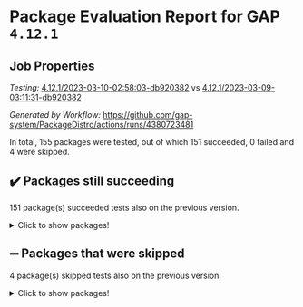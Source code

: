 # Package Evaluation Report for GAP `4.12.1`

## Job Properties

*Testing:* [4.12.1/2023-03-10-02:58:03-db920382](https://github.com/gap-system/PackageDistro/blob/data/reports/4.12.1/2023-03-10-02:58:03-db920382) vs [4.12.1/2023-03-09-03:11:31-db920382](https://github.com/gap-system/PackageDistro/blob/data/reports/4.12.1/2023-03-09-03:11:31-db920382)

*Generated by Workflow:* https://github.com/gap-system/PackageDistro/actions/runs/4380723481

In total, 155 packages were tested, out of which 151 succeeded, 0 failed and 4 were skipped.

## :heavy_check_mark: Packages still succeeding

151 package(s) succeeded tests also on the previous version.
<details><summary>Click to show packages!</summary>

- 4ti2interface 2023.02-04 [(success)](https://github.com/gap-system/PackageDistro/actions/runs/4380723481/jobs/7668247992)
- ace 5.6.2 [(success)](https://github.com/gap-system/PackageDistro/actions/runs/4380723481/jobs/7668248108)
- aclib 1.3.2 [(success)](https://github.com/gap-system/PackageDistro/actions/runs/4380723481/jobs/7668248187)
- agt 0.3.1 [(success)](https://github.com/gap-system/PackageDistro/actions/runs/4380723481/jobs/7668248318)
- alnuth 3.2.1 [(success)](https://github.com/gap-system/PackageDistro/actions/runs/4380723481/jobs/7668248414)
- anupq 3.3.0 [(success)](https://github.com/gap-system/PackageDistro/actions/runs/4380723481/jobs/7668248495)
- atlasrep 2.1.6 [(success)](https://github.com/gap-system/PackageDistro/actions/runs/4380723481/jobs/7668248596)
- autodoc 2022.10.20 [(success)](https://github.com/gap-system/PackageDistro/actions/runs/4380723481/jobs/7668248707)
- automata 1.15 [(success)](https://github.com/gap-system/PackageDistro/actions/runs/4380723481/jobs/7668248806)
- automgrp 1.3.2 [(success)](https://github.com/gap-system/PackageDistro/actions/runs/4380723481/jobs/7668248910)
- autpgrp 1.11 [(success)](https://github.com/gap-system/PackageDistro/actions/runs/4380723481/jobs/7668248986)
- cap 2023.03-02 [(success)](https://github.com/gap-system/PackageDistro/actions/runs/4380723481/jobs/7668249070)
- caratinterface 2.3.4 [(success)](https://github.com/gap-system/PackageDistro/actions/runs/4380723481/jobs/7668249152)
- cddinterface 2022.11.01 [(success)](https://github.com/gap-system/PackageDistro/actions/runs/4380723481/jobs/7668249239)
- circle 1.6.6 [(success)](https://github.com/gap-system/PackageDistro/actions/runs/4380723481/jobs/7668249307)
- classicpres 1.22 [(success)](https://github.com/gap-system/PackageDistro/actions/runs/4380723481/jobs/7668249384)
- cohomolo 1.6.11 [(success)](https://github.com/gap-system/PackageDistro/actions/runs/4380723481/jobs/7668249450)
- congruence 1.2.5 [(success)](https://github.com/gap-system/PackageDistro/actions/runs/4380723481/jobs/7668249520)
- corelg 1.56 [(success)](https://github.com/gap-system/PackageDistro/actions/runs/4380723481/jobs/7668249592)
- crime 1.6 [(success)](https://github.com/gap-system/PackageDistro/actions/runs/4380723481/jobs/7668249663)
- crisp 1.4.6 [(success)](https://github.com/gap-system/PackageDistro/actions/runs/4380723481/jobs/7668249729)
- crypting 0.10.4 [(success)](https://github.com/gap-system/PackageDistro/actions/runs/4380723481/jobs/7668249805)
- cryst 4.1.25 [(success)](https://github.com/gap-system/PackageDistro/actions/runs/4380723481/jobs/7668249872)
- crystcat 1.1.10 [(success)](https://github.com/gap-system/PackageDistro/actions/runs/4380723481/jobs/7668249942)
- ctbllib 1.3.5 [(success)](https://github.com/gap-system/PackageDistro/actions/runs/4380723481/jobs/7668250002)
- cubefree 1.19 [(success)](https://github.com/gap-system/PackageDistro/actions/runs/4380723481/jobs/7668250070)
- curlinterface 2.3.1 [(success)](https://github.com/gap-system/PackageDistro/actions/runs/4380723481/jobs/7668250135)
- cvec 2.7.6 [(success)](https://github.com/gap-system/PackageDistro/actions/runs/4380723481/jobs/7668250187)
- datastructures 0.3.0 [(success)](https://github.com/gap-system/PackageDistro/actions/runs/4380723481/jobs/7668250252)
- deepthought 1.0.6 [(success)](https://github.com/gap-system/PackageDistro/actions/runs/4380723481/jobs/7668250341)
- design 1.8 [(success)](https://github.com/gap-system/PackageDistro/actions/runs/4380723481/jobs/7668250420)
- difsets 2.3.1 [(success)](https://github.com/gap-system/PackageDistro/actions/runs/4380723481/jobs/7668250498)
- digraphs 1.6.1 [(success)](https://github.com/gap-system/PackageDistro/actions/runs/4380723481/jobs/7668250574)
- edim 1.3.6 [(success)](https://github.com/gap-system/PackageDistro/actions/runs/4380723481/jobs/7668250653)
- example 4.3.4 [(success)](https://github.com/gap-system/PackageDistro/actions/runs/4380723481/jobs/7668250735)
- examplesforhomalg 2023.02-04 [(success)](https://github.com/gap-system/PackageDistro/actions/runs/4380723481/jobs/7668250828)
- factint 1.6.3 [(success)](https://github.com/gap-system/PackageDistro/actions/runs/4380723481/jobs/7668250900)
- ferret 1.0.9 [(success)](https://github.com/gap-system/PackageDistro/actions/runs/4380723481/jobs/7668250970)
- fga 1.4.0 [(success)](https://github.com/gap-system/PackageDistro/actions/runs/4380723481/jobs/7668251045)
- fining 1.5.5 [(success)](https://github.com/gap-system/PackageDistro/actions/runs/4380723481/jobs/7668251142)
- float 1.0.3 [(success)](https://github.com/gap-system/PackageDistro/actions/runs/4380723481/jobs/7668251206)
- format 1.4.3 [(success)](https://github.com/gap-system/PackageDistro/actions/runs/4380723481/jobs/7668251292)
- forms 1.2.9 [(success)](https://github.com/gap-system/PackageDistro/actions/runs/4380723481/jobs/7668251365)
- fplsa 1.2.6 [(success)](https://github.com/gap-system/PackageDistro/actions/runs/4380723481/jobs/7668251463)
- fr 2.4.12 [(success)](https://github.com/gap-system/PackageDistro/actions/runs/4380723481/jobs/7668251538)
- francy 1.2.5 [(success)](https://github.com/gap-system/PackageDistro/actions/runs/4380723481/jobs/7668251625)
- fwtree 1.3 [(success)](https://github.com/gap-system/PackageDistro/actions/runs/4380723481/jobs/7668251676)
- gapdoc 1.6.6 [(success)](https://github.com/gap-system/PackageDistro/actions/runs/4380723481/jobs/7668251749)
- gauss 2023.02-04 [(success)](https://github.com/gap-system/PackageDistro/actions/runs/4380723481/jobs/7668251806)
- gaussforhomalg 2023.02-04 [(success)](https://github.com/gap-system/PackageDistro/actions/runs/4380723481/jobs/7668251893)
- gbnp 1.0.5 [(success)](https://github.com/gap-system/PackageDistro/actions/runs/4380723481/jobs/7668251965)
- generalizedmorphismsforcap 2023.02-01 [(success)](https://github.com/gap-system/PackageDistro/actions/runs/4380723481/jobs/7668252032)
- genss 1.6.8 [(success)](https://github.com/gap-system/PackageDistro/actions/runs/4380723481/jobs/7668252102)
- gradedmodules 2023.02-04 [(success)](https://github.com/gap-system/PackageDistro/actions/runs/4380723481/jobs/7668252174)
- gradedringforhomalg 2023.02-04 [(success)](https://github.com/gap-system/PackageDistro/actions/runs/4380723481/jobs/7668252245)
- grape 4.9.0 [(success)](https://github.com/gap-system/PackageDistro/actions/runs/4380723481/jobs/7668252347)
- groupoids 1.73 [(success)](https://github.com/gap-system/PackageDistro/actions/runs/4380723481/jobs/7668252464)
- grpconst 2.6.4 [(success)](https://github.com/gap-system/PackageDistro/actions/runs/4380723481/jobs/7668252574)
- guarana 0.96.3 [(success)](https://github.com/gap-system/PackageDistro/actions/runs/4380723481/jobs/7668252678)
- guava 3.18 [(success)](https://github.com/gap-system/PackageDistro/actions/runs/4380723481/jobs/7668252755)
- hap 1.53 [(success)](https://github.com/gap-system/PackageDistro/actions/runs/4380723481/jobs/7668252834)
- hapcryst 0.1.15 [(success)](https://github.com/gap-system/PackageDistro/actions/runs/4380723481/jobs/7668252904)
- hecke 1.5.3 [(success)](https://github.com/gap-system/PackageDistro/actions/runs/4380723481/jobs/7668253008)
- help 3.5 [(success)](https://github.com/gap-system/PackageDistro/actions/runs/4380723481/jobs/7668253094)
- homalg 2023.02-05 [(success)](https://github.com/gap-system/PackageDistro/actions/runs/4380723481/jobs/7668253169)
- homalgtocas 2023.02-04 [(success)](https://github.com/gap-system/PackageDistro/actions/runs/4380723481/jobs/7668253265)
- idrel 2.45 [(success)](https://github.com/gap-system/PackageDistro/actions/runs/4380723481/jobs/7668253346)
- images 1.3.1 [(success)](https://github.com/gap-system/PackageDistro/actions/runs/4380723481/jobs/7668253389)
- intpic 0.3.0 [(success)](https://github.com/gap-system/PackageDistro/actions/runs/4380723481/jobs/7668253452)
- io 4.8.1 [(success)](https://github.com/gap-system/PackageDistro/actions/runs/4380723481/jobs/7668253528)
- io_forhomalg 2023.02-04 [(success)](https://github.com/gap-system/PackageDistro/actions/runs/4380723481/jobs/7668253592)
- irredsol 1.4.4 [(success)](https://github.com/gap-system/PackageDistro/actions/runs/4380723481/jobs/7668253678)
- json 2.1.1 [(success)](https://github.com/gap-system/PackageDistro/actions/runs/4380723481/jobs/7668253754)
- jupyterkernel 1.5.0 [(success)](https://github.com/gap-system/PackageDistro/actions/runs/4380723481/jobs/7668253821)
- jupyterviz 1.5.6 [(success)](https://github.com/gap-system/PackageDistro/actions/runs/4380723481/jobs/7668253881)
- kan 1.35 [(success)](https://github.com/gap-system/PackageDistro/actions/runs/4380723481/jobs/7668253949)
- kbmag 1.5.11 [(success)](https://github.com/gap-system/PackageDistro/actions/runs/4380723481/jobs/7668254081)
- laguna 3.9.6 [(success)](https://github.com/gap-system/PackageDistro/actions/runs/4380723481/jobs/7668254150)
- liealgdb 2.2.1 [(success)](https://github.com/gap-system/PackageDistro/actions/runs/4380723481/jobs/7668254237)
- liepring 2.8 [(success)](https://github.com/gap-system/PackageDistro/actions/runs/4380723481/jobs/7668254340)
- liering 2.4.2 [(success)](https://github.com/gap-system/PackageDistro/actions/runs/4380723481/jobs/7668254413)
- linearalgebraforcap 2023.03-01 [(success)](https://github.com/gap-system/PackageDistro/actions/runs/4380723481/jobs/7668254496)
- localizeringforhomalg 2023.02-04 [(success)](https://github.com/gap-system/PackageDistro/actions/runs/4380723481/jobs/7668254566)
- loops 3.4.3 [(success)](https://github.com/gap-system/PackageDistro/actions/runs/4380723481/jobs/7668254642)
- lpres 1.0.3 [(success)](https://github.com/gap-system/PackageDistro/actions/runs/4380723481/jobs/7668254715)
- majoranaalgebras 1.5.1 [(success)](https://github.com/gap-system/PackageDistro/actions/runs/4380723481/jobs/7668254793)
- mapclass 1.4.6 [(success)](https://github.com/gap-system/PackageDistro/actions/runs/4380723481/jobs/7668254866)
- matgrp 0.70 [(success)](https://github.com/gap-system/PackageDistro/actions/runs/4380723481/jobs/7668254944)
- matricesforhomalg 2023.02-04 [(success)](https://github.com/gap-system/PackageDistro/actions/runs/4380723481/jobs/7668255067)
- modisom 2.5.4 [(success)](https://github.com/gap-system/PackageDistro/actions/runs/4380723481/jobs/7668255138)
- modulepresentationsforcap 2023.02-03 [(success)](https://github.com/gap-system/PackageDistro/actions/runs/4380723481/jobs/7668255244)
- modules 2023.02-04 [(success)](https://github.com/gap-system/PackageDistro/actions/runs/4380723481/jobs/7668255334)
- monoidalcategories 2023.02-05 [(success)](https://github.com/gap-system/PackageDistro/actions/runs/4380723481/jobs/7668255450)
- nconvex 2022.09-01 [(success)](https://github.com/gap-system/PackageDistro/actions/runs/4380723481/jobs/7668255557)
- nilmat 1.4.2 [(success)](https://github.com/gap-system/PackageDistro/actions/runs/4380723481/jobs/7668255666)
- nock 1.5 [(success)](https://github.com/gap-system/PackageDistro/actions/runs/4380723481/jobs/7668255763)
- normalizinterface 1.3.5 [(success)](https://github.com/gap-system/PackageDistro/actions/runs/4380723481/jobs/7668255849)
- nq 2.5.9 [(success)](https://github.com/gap-system/PackageDistro/actions/runs/4380723481/jobs/7668255956)
- numericalsgps 1.3.1 [(success)](https://github.com/gap-system/PackageDistro/actions/runs/4380723481/jobs/7668256055)
- openmath 11.5.3 [(success)](https://github.com/gap-system/PackageDistro/actions/runs/4380723481/jobs/7668256126)
- orb 4.9.0 [(success)](https://github.com/gap-system/PackageDistro/actions/runs/4380723481/jobs/7668256200)
- packagemanager 1.4.0 [(success)](https://github.com/gap-system/PackageDistro/actions/runs/4380723481/jobs/7668256275)
- patternclass 2.4.3 [(success)](https://github.com/gap-system/PackageDistro/actions/runs/4380723481/jobs/7668256338)
- permut 2.0.4 [(success)](https://github.com/gap-system/PackageDistro/actions/runs/4380723481/jobs/7668256421)
- polenta 1.3.10 [(success)](https://github.com/gap-system/PackageDistro/actions/runs/4380723481/jobs/7668256534)
- polymaking 0.8.6 [(success)](https://github.com/gap-system/PackageDistro/actions/runs/4380723481/jobs/7668256611)
- primgrp 3.4.4 [(success)](https://github.com/gap-system/PackageDistro/actions/runs/4380723481/jobs/7668256698)
- profiling 2.5.2 [(success)](https://github.com/gap-system/PackageDistro/actions/runs/4380723481/jobs/7668256789)
- qpa 1.34 [(success)](https://github.com/gap-system/PackageDistro/actions/runs/4380723481/jobs/7668256876)
- quagroup 1.8.3 [(success)](https://github.com/gap-system/PackageDistro/actions/runs/4380723481/jobs/7668256982)
- radiroot 2.9 [(success)](https://github.com/gap-system/PackageDistro/actions/runs/4380723481/jobs/7668257054)
- rcwa 4.7.1 [(success)](https://github.com/gap-system/PackageDistro/actions/runs/4380723481/jobs/7668257127)
- rds 1.8 [(success)](https://github.com/gap-system/PackageDistro/actions/runs/4380723481/jobs/7668257212)
- recog 1.4.2 [(success)](https://github.com/gap-system/PackageDistro/actions/runs/4380723481/jobs/7668257335)
- repndecomp 1.3.0 [(success)](https://github.com/gap-system/PackageDistro/actions/runs/4380723481/jobs/7668257420)
- repsn 3.1.0 [(success)](https://github.com/gap-system/PackageDistro/actions/runs/4380723481/jobs/7668257541)
- resclasses 4.7.3 [(success)](https://github.com/gap-system/PackageDistro/actions/runs/4380723481/jobs/7668257616)
- ringsforhomalg 2023.02-05 [(success)](https://github.com/gap-system/PackageDistro/actions/runs/4380723481/jobs/7668257687)
- sco 2023.02-04 [(success)](https://github.com/gap-system/PackageDistro/actions/runs/4380723481/jobs/7668257773)
- scscp 2.4.1 [(success)](https://github.com/gap-system/PackageDistro/actions/runs/4380723481/jobs/7668257829)
- semigroups 5.2.1 [(success)](https://github.com/gap-system/PackageDistro/actions/runs/4380723481/jobs/7668257908)
- sglppow 2.3 [(success)](https://github.com/gap-system/PackageDistro/actions/runs/4380723481/jobs/7668257989)
- sgpviz 0.999.5 [(success)](https://github.com/gap-system/PackageDistro/actions/runs/4380723481/jobs/7668258059)
- simpcomp 2.1.14 [(success)](https://github.com/gap-system/PackageDistro/actions/runs/4380723481/jobs/7668258140)
- singular 2023.02.09 [(success)](https://github.com/gap-system/PackageDistro/actions/runs/4380723481/jobs/7668258225)
- sl2reps 1.1 [(success)](https://github.com/gap-system/PackageDistro/actions/runs/4380723481/jobs/7668258327)
- sla 1.5.3 [(success)](https://github.com/gap-system/PackageDistro/actions/runs/4380723481/jobs/7668258432)
- smallgrp 1.5.2 [(success)](https://github.com/gap-system/PackageDistro/actions/runs/4380723481/jobs/7668258527)
- smallsemi 0.6.13 [(success)](https://github.com/gap-system/PackageDistro/actions/runs/4380723481/jobs/7668258636)
- sonata 2.9.6 [(success)](https://github.com/gap-system/PackageDistro/actions/runs/4380723481/jobs/7668258736)
- sophus 1.27 [(success)](https://github.com/gap-system/PackageDistro/actions/runs/4380723481/jobs/7668258871)
- spinsym 1.5.2 [(success)](https://github.com/gap-system/PackageDistro/actions/runs/4380723481/jobs/7668258958)
- standardff 0.9.4 [(success)](https://github.com/gap-system/PackageDistro/actions/runs/4380723481/jobs/7668259056)
- symbcompcc 1.3.2 [(success)](https://github.com/gap-system/PackageDistro/actions/runs/4380723481/jobs/7668259149)
- thelma 1.3 [(success)](https://github.com/gap-system/PackageDistro/actions/runs/4380723481/jobs/7668259252)
- tomlib 1.2.9 [(success)](https://github.com/gap-system/PackageDistro/actions/runs/4380723481/jobs/7668259342)
- toolsforhomalg 2023.02-06 [(success)](https://github.com/gap-system/PackageDistro/actions/runs/4380723481/jobs/7668259444)
- toric 1.9.5 [(success)](https://github.com/gap-system/PackageDistro/actions/runs/4380723481/jobs/7668259586)
- toricvarieties 2022.07.13 [(success)](https://github.com/gap-system/PackageDistro/actions/runs/4380723481/jobs/7668259686)
- transgrp 3.6.3 [(success)](https://github.com/gap-system/PackageDistro/actions/runs/4380723481/jobs/7668259775)
- ugaly 4.0.3 [(success)](https://github.com/gap-system/PackageDistro/actions/runs/4380723481/jobs/7668259849)
- unipot 1.5 [(success)](https://github.com/gap-system/PackageDistro/actions/runs/4380723481/jobs/7668259937)
- unitlib 4.2.0 [(success)](https://github.com/gap-system/PackageDistro/actions/runs/4380723481/jobs/7668260024)
- utils 0.82 [(success)](https://github.com/gap-system/PackageDistro/actions/runs/4380723481/jobs/7668260117)
- uuid 0.7 [(success)](https://github.com/gap-system/PackageDistro/actions/runs/4380723481/jobs/7668260210)
- walrus 0.9991 [(success)](https://github.com/gap-system/PackageDistro/actions/runs/4380723481/jobs/7668260292)
- wedderga 4.10.3 [(success)](https://github.com/gap-system/PackageDistro/actions/runs/4380723481/jobs/7668260369)
- xmod 2.91 [(success)](https://github.com/gap-system/PackageDistro/actions/runs/4380723481/jobs/7668260455)
- xmodalg 1.23 [(success)](https://github.com/gap-system/PackageDistro/actions/runs/4380723481/jobs/7668260552)
- yangbaxter 0.10.3 [(success)](https://github.com/gap-system/PackageDistro/actions/runs/4380723481/jobs/7668260641)
- zeromqinterface 0.14 [(success)](https://github.com/gap-system/PackageDistro/actions/runs/4380723481/jobs/7668260733)
</details>

## :heavy_minus_sign: Packages that were skipped

4 package(s) skipped tests also on the previous version.
<details><summary>Click to show packages!</summary>

- browse 1.8.21 [(skipped)](https://github.com/gap-system/PackageDistro/actions/runs/4380723481/jobs/7668084690)
- itc 1.5.1 [(skipped)](https://github.com/gap-system/PackageDistro/actions/runs/4380723481/jobs/7668084690)
- polycyclic 2.16 [(skipped)](https://github.com/gap-system/PackageDistro/actions/runs/4380723481/jobs/7668084690)
- xgap 4.31 [(skipped)](https://github.com/gap-system/PackageDistro/actions/runs/4380723481/jobs/7668084690)
</details>

